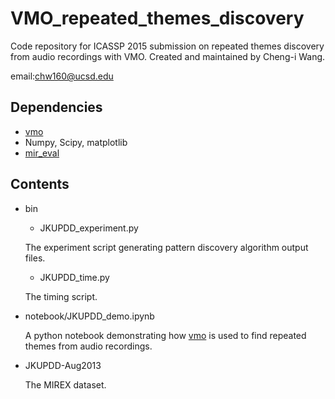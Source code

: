 VMO_repeated_themes_discovery
=============================

Code repository for ICASSP 2015 submission on repeated themes discovery from audio recordings with VMO. Created and maintained by Cheng-i Wang. 

email:chw160@ucsd.edu

## Dependencies
* [vmo](https://github.com/wangsix/vmo) 
* Numpy, Scipy, matplotlib
* [mir_eval](https://github.com/craffel/mir_eval)

## Contents 
* bin
    * JKUPDD_experiment.py

    The experiment script generating pattern discovery algorithm output files. 
    * JKUPDD_time.py

    The timing script.
* notebook/JKUPDD_demo.ipynb

    A python notebook demonstrating how [vmo](https://github.com/wangsix/vmo) is used to find repeated themes from audio recordings.  
* JKUPDD-Aug2013

    The MIREX dataset.



